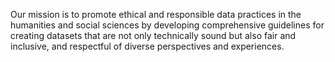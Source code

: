 Our mission is to promote ethical and responsible data practices in the humanities and social sciences by developing comprehensive guidelines for creating datasets that are not only technically sound but also fair and inclusive, and respectful of diverse perspectives and experiences.
